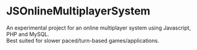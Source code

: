 # JSOnlineMultiplayerSystem

An experimental project for an online multiplayer system using Javascript, PHP and MySQL.  
Best suited for slower paced/turn-based games/applications.  
